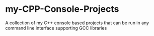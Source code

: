 # my-CPP-Console-Projects
A collection of my C++ console based projects that can be run in any command line interface supporting GCC libraries
